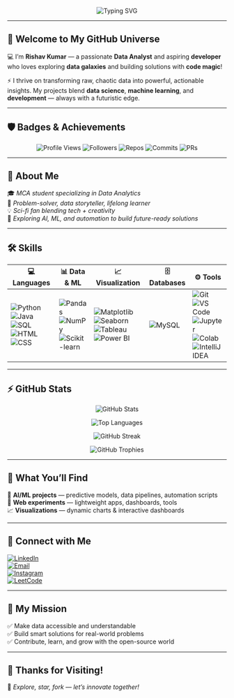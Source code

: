
<p align="center">
  <img src="https://readme-typing-svg.herokuapp.com?font=Fira+Code&size=30&duration=3000&pause=1000&color=00FEEF&center=true&vCenter=true&width=500&lines=Hi+there!+I'm+Rishav+Kumar;Data+Analyst+%7C+Developer;Data+Explorer+%F0%9F%9A%80;Open+Source+Enthusiast+%F0%9F%92%BB" alt="Typing SVG" />
</p>

---

## 👾 Welcome to My GitHub Universe  

💻 I’m **Rishav Kumar** — a passionate **Data Analyst** and aspiring **developer** who loves exploring **data galaxies** and building solutions with **code magic**!  

⚡ I thrive on transforming raw, chaotic data into powerful, actionable insights. My projects blend **data science**, **machine learning**, and **development** — always with a futuristic edge.  

---

## 🛡️ Badges & Achievements  

<p align="center">
  <img src="https://komarev.com/ghpvc/?username=irishavv&style=flat-square&color=00ffee" alt="Profile Views" />
  <img src="https://img.shields.io/github/followers/irishavv?label=Followers&style=flat-square&color=00ffee" alt="Followers" />
  <img src="https://img.shields.io/badge/Repos-High%20Creator-00ffee?style=flat-square" alt="Repos" />
  <img src="https://img.shields.io/badge/Commits-Middle%20Committer-00ffee?style=flat-square" alt="Commits" />
  <img src="https://img.shields.io/badge/PRs-First%20Pull-00ffee?style=flat-square" alt="PRs" />
</p>

---

## 🌌 About Me  

🎓 *MCA student specializing in Data Analytics*  
🧠 *Problem-solver, data storyteller, lifelong learner*  
💡 *Sci-fi fan blending tech + creativity*  
🔭 *Exploring AI, ML, and automation to build future-ready solutions*  

---

## 🛠️ Skills  

| 💻 Languages | 📊 Data & ML | 📈 Visualization | 🗄 Databases | ⚙ Tools |
|--------------|--------------|-----------------|--------------|----------|
| ![Python](https://img.shields.io/badge/-Python-00ffee?style=flat&logo=python&logoColor=black) ![Java](https://img.shields.io/badge/-Java-00ffee?style=flat&logo=java&logoColor=black) ![SQL](https://img.shields.io/badge/-SQL-00ffee?style=flat&logo=mysql&logoColor=black) ![HTML](https://img.shields.io/badge/-HTML-00ffee?style=flat&logo=html5&logoColor=black) ![CSS](https://img.shields.io/badge/-CSS-00ffee?style=flat&logo=css3&logoColor=black) | ![Pandas](https://img.shields.io/badge/-Pandas-00ffee?style=flat&logo=pandas&logoColor=black) ![NumPy](https://img.shields.io/badge/-NumPy-00ffee?style=flat&logo=numpy&logoColor=black) ![Scikit-learn](https://img.shields.io/badge/-Sklearn-00ffee?style=flat&logo=scikit-learn&logoColor=black) | ![Matplotlib](https://img.shields.io/badge/-Matplotlib-00ffee?style=flat&logo=matplotlib&logoColor=black) ![Seaborn](https://img.shields.io/badge/-Seaborn-00ffee?style=flat) ![Tableau](https://img.shields.io/badge/-Tableau-00ffee?style=flat&logo=tableau&logoColor=black) ![Power BI](https://img.shields.io/badge/-PowerBI-00ffee?style=flat&logo=powerbi&logoColor=black) | ![MySQL](https://img.shields.io/badge/-MySQL-00ffee?style=flat&logo=mysql&logoColor=black) | ![Git](https://img.shields.io/badge/-Git-00ffee?style=flat&logo=git&logoColor=black) ![VS Code](https://img.shields.io/badge/-VSCode-00ffee?style=flat&logo=visual-studio-code&logoColor=black) ![Jupyter](https://img.shields.io/badge/-Jupyter-00ffee?style=flat&logo=jupyter&logoColor=black) ![Colab](https://img.shields.io/badge/-Colab-00ffee?style=flat&logo=googlecolab&logoColor=black) ![IntelliJ IDEA](https://img.shields.io/badge/-IntelliJ-00ffee?style=flat&logo=intellijidea&logoColor=black) |

---

## ⚡ GitHub Stats  

<p align="center">
  <img src="https://github-readme-stats.vercel.app/api?username=irishavv&show_icons=true&theme=radical&hide=issues&count_private=true" alt="GitHub Stats" />
</p>
<p align="center">
  <img src="https://github-readme-stats.vercel.app/api/top-langs/?username=irishavv&layout=compact&theme=radical" alt="Top Languages" />
</p>
<p align="center">
  <img src="https://streak-stats.demolab.com?user=irishavv&theme=radical&hide_border=true" alt="GitHub Streak" />
</p>
<p align="center">
  <img src="https://github-profile-trophy.vercel.app/?username=irishavv&theme=onedark&no-frame=true&title=Commit,Repo,Followers,PR,Issues,Stars" alt="GitHub Trophies" />
</p>

---

## 📂 What You’ll Find  

🚀 **AI/ML projects** — predictive models, data pipelines, automation scripts  
🌌 **Web experiments** — lightweight apps, dashboards, tools  
📈 **Visualizations** — dynamic charts & interactive dashboards  

---

## 🔗 Connect with Me  

[![LinkedIn](https://img.shields.io/badge/-LinkedIn-00ffee?style=flat-square&logo=linkedin&logoColor=black)](https://www.linkedin.com/in/irishavv/)  
[![Email](https://img.shields.io/badge/-Email-00ffee?style=flat-square&logo=gmail&logoColor=black)](mailto:irishav.ds@gmail.com)  
[![Instagram](https://img.shields.io/badge/-Instagram-00ffee?style=flat-square&logo=instagram&logoColor=black)](https://www.instagram.com/i_rishavv/)  
[![LeetCode](https://img.shields.io/badge/-LeetCode-00ffee?style=flat-square&logo=leetcode&logoColor=black)](https://leetcode.com/u/i_rishavv/)  

---

## 🚀 My Mission  

✅ Make data accessible and understandable  
✅ Build smart solutions for real-world problems  
✅ Contribute, learn, and grow with the open-source world  

---

## 🙌 Thanks for Visiting!  

💬 *Explore, star, fork — let’s innovate together!*  
